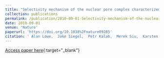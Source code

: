 ```yaml
---
title: "Selectivity mechanism of the nuclear pore complex characterized by single cargo tracking"
collection: publications
permalink: /publication/2010-09-01-Selectivity-mechanism-of-the-nuclear-pore-complex-characterized-by-single-cargo-tracking
date: 2010-09-01
venue: 'Nature'
paperurl: 'https://doi.org/10.1038%2Fnature09285'
citation: ' Alan Lowe,  Jake Siegel,  Petr Kalab,  Merek Siu,  Karsten Weis,  Jan Liphardt, &quot;Selectivity mechanism of the nuclear pore complex characterized by single cargo tracking.&quot; Nature, 2010.'
---
```

[Access paper here](https://doi.org/10.1038%2Fnature09285){:target="_blank"}
